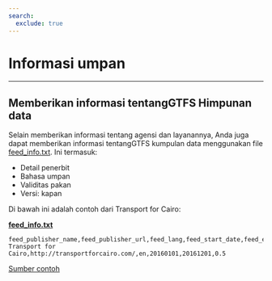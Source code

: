 ```yaml
---
search:
  exclude: true
---
```


# Informasi umpan

<hr/>

## Memberikan informasi tentangGTFS Himpunan data

Selain memberikan informasi tentang agensi dan layanannya, Anda juga dapat memberikan informasi tentangGTFS kumpulan data menggunakan file [feed_info.txt](../../reference/#feed_infotxt). Ini termasuk:

- Detail penerbit
- Bahasa umpan
- Validitas pakan
- Versi: kapan

Di bawah ini adalah contoh dari Transport for Cairo:

[**feed_info.txt**](../../reference/#feed_infotxt)

    feed_publisher_name,feed_publisher_url,feed_lang,feed_start_date,feed_end_date,feed_version
    Transport for Cairo,http://transportforcairo.com/,en,20160101,20161201,0.5

[Sumber contoh](https://github.com/transportforcairo/Metro-GTFS/archive/master.zip#Metro-GTFS-master)
